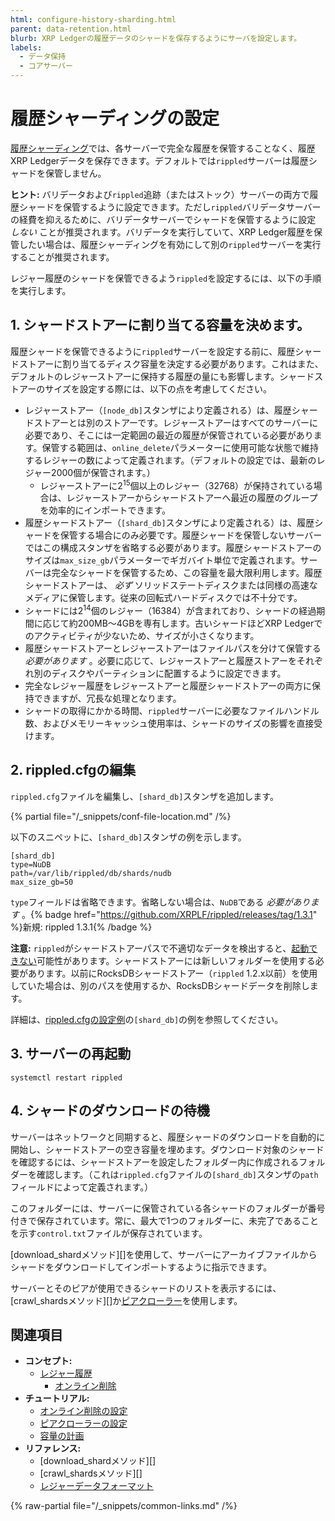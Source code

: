 ```yaml
---
html: configure-history-sharding.html
parent: data-retention.html
blurb: XRP Ledgerの履歴データのシャードを保存するようにサーバを設定します。
labels:
  - データ保持
  - コアサーバー
---
```

# 履歴シャーディングの設定

[履歴シャーディング](history-sharding.md)では、各サーバーで完全な履歴を保管することなく、履歴XRP Ledgerデータを保存できます。デフォルトでは`rippled`サーバーは履歴シャードを保管しません。

**ヒント:** バリデータおよび`rippled`追跡（またはストック）サーバーの両方で履歴シャードを保管するように設定できます。ただし`rippled`バリデータサーバーの経費を抑えるために、バリデータサーバーでシャードを保管するように設定 _しない_ ことが推奨されます。バリデータを実行していて、XRP Ledger履歴を保管したい場合は、履歴シャーディングを有効にして別の`rippled`サーバーを実行することが推奨されます。

レジャー履歴のシャードを保管できるよう`rippled`を設定するには、以下の手順を実行します。

## 1. シャードストアーに割り当てる容量を決めます。

履歴シャードを保管できるように`rippled`サーバーを設定する前に、履歴シャードストアーに割り当てるディスク容量を決定する必要があります。これはまた、デフォルトのレジャーストアーに保持する履歴の量にも影響します。シャードストアーのサイズを設定する際には、以下の点を考慮してください。

- レジャーストアー（`[node_db]`スタンザにより定義される）は、履歴シャードストアーとは別のストアーです。レジャーストアーはすべてのサーバーに必要であり、そこには一定範囲の最近の履歴が保管されている必要があります。保管する範囲は、`online_delete`パラメーターに使用可能な状態で維持するレジャーの数によって定義されます。（デフォルトの設定では、最新のレジャー2000個が保管されます。）
  - レジャーストアーに2<sup>15</sup>個以上のレジャー（32768）が保持されている場合は、レジャーストアーからシャードストアーへ最近の履歴のグループを効率的にインポートできます。
- 履歴シャードストアー（`[shard_db]`スタンザにより定義される）は、履歴シャードを保管する場合にのみ必要です。履歴シャードを保管しないサーバーではこの構成スタンザを省略する必要があります。履歴シャードストアーのサイズは`max_size_gb`パラメーターでギガバイト単位で定義されます。サーバーは完全なシャードを保管するため、この容量を最大限利用します。履歴シャードストアーは、 _必ず_ ソリッドステートディスクまたは同様の高速なメディアに保管します。従来の回転式ハードディスクでは不十分です。
- シャードには2<sup>14</sup>個のレジャー（16384）が含まれており、シャードの経過期間に応じて約200MB～4GBを専有します。古いシャードほどXRP Ledgerでのアクティビティが少ないため、サイズが小さくなります。
- 履歴シャードストアーとレジャーストアーはファイルパスを分けて保管する _必要があります_ 。必要に応じて、レジャーストアーと履歴ストアーをそれぞれ別のディスクやパーティションに配置するように設定できます。
- 完全なレジャー履歴をレジャーストアーと履歴シャードストアーの両方に保持できますが、冗長な処理となります。
- シャードの取得にかかる時間、`rippled`サーバーに必要なファイルハンドル数、およびメモリーキャッシュ使用率は、シャードのサイズの影響を直接受けます。

## 2. rippled.cfgの編集

`rippled.cfg`ファイルを編集し、`[shard_db]`スタンザを追加します。

{% partial file="/_snippets/conf-file-location.md" /%}

以下のスニペットに、`[shard_db]`スタンザの例を示します。

```
[shard_db]
type=NuDB
path=/var/lib/rippled/db/shards/nudb
max_size_gb=50
```

`type`フィールドは省略できます。省略しない場合は、`NuDB`である _必要があります_ 。{% badge href="https://github.com/XRPLF/rippled/releases/tag/1.3.1" %}新規: rippled 1.3.1{% /badge %}

**注意:** `rippled`がシャードストアーパスで不適切なデータを検出すると、[起動できない](../../troubleshooting/server-wont-start.md)可能性があります。シャードストアーには新しいフォルダーを使用する必要があります。以前にRocksDBシャードストアー（`rippled` 1.2.x以前）を使用していた場合は、別のパスを使用するか、RocksDBシャードデータを削除します。

詳細は、[rippled.cfgの設定例](https://github.com/XRPLF/rippled/blob/master/cfg/rippled-example.cfg)の`[shard_db]`の例を参照してください。

## 3. サーバーの再起動

```
systemctl restart rippled
```

## 4. シャードのダウンロードの待機

サーバーはネットワークと同期すると、履歴シャードのダウンロードを自動的に開始し、シャードストアーの空き容量を埋めます。ダウンロード対象のシャードを確認するには、シャードストアーを設定したフォルダー内に作成されるフォルダーを確認します。（これは`rippled.cfg`ファイルの`[shard_db]`スタンザの`path`フィールドによって定義されます。）

このフォルダーには、サーバーに保管されている各シャードのフォルダーが番号付きで保存されています。常に、最大で1つのフォルダーに、未完了であることを示す`control.txt`ファイルが保存されています。

[download_shardメソッド][]を使用して、サーバーにアーカイブファイルからシャードをダウンロードしてインポートするように指示できます。

サーバーとそのピアが使用できるシャードのリストを表示するには、[crawl_shardsメソッド][]か[ピアクローラー](../../../references/http-websocket-apis/peer-port-methods/peer-crawler.md)を使用します。


## 関連項目

- **コンセプト:**
  - [レジャー履歴](../../../concepts/networks-and-servers/ledger-history.md)
    - [オンライン削除](online-deletion.md)
- **チュートリアル:**
  - [オンライン削除の設定](configure-online-deletion.md)
  - [ピアクローラーの設定](../peering/configure-the-peer-crawler.md)
  - [容量の計画](../../installation/capacity-planning.md)
- **リファレンス:**
  - [download_shardメソッド][]
  - [crawl_shardsメソッド][]
  - [レジャーデータフォーマット](../../../references/protocol/ledger-data/index.md)

{% raw-partial file="/_snippets/common-links.md" /%}
